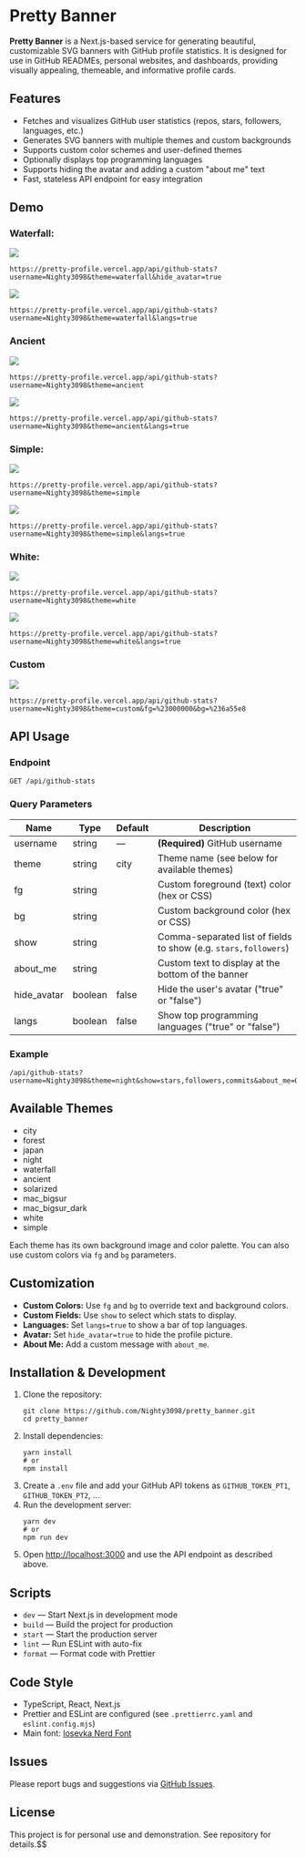 # Pretty Banner

**Pretty Banner** is a Next.js-based service for generating beautiful, customizable SVG banners with GitHub profile statistics. It is designed for use in GitHub READMEs, personal websites, and dashboards, providing visually appealing, themeable, and informative profile cards.

## Features
- Fetches and visualizes GitHub user statistics (repos, stars, followers, languages, etc.)
- Generates SVG banners with multiple themes and custom backgrounds
- Supports custom color schemes and user-defined themes
- Optionally displays top programming languages
- Supports hiding the avatar and adding a custom "about me" text
- Fast, stateless API endpoint for easy integration

## Demo

### Waterfall:

![](https://pretty-profile.vercel.app/api/github-stats?username=Nighty3098&theme=waterfall)

```
https://pretty-profile.vercel.app/api/github-stats?username=Nighty3098&theme=waterfall&hide_avatar=true
```

![](https://pretty-profile.vercel.app/api/github-stats?username=Nighty3098&theme=waterfall&langs=true)

```
https://pretty-profile.vercel.app/api/github-stats?username=Nighty3098&theme=waterfall&langs=true
```

### Ancient

![](https://pretty-profile.vercel.app/api/github-stats?username=Nighty3098&theme=ancient)

```
https://pretty-profile.vercel.app/api/github-stats?username=Nighty3098&theme=ancient
```

![](https://pretty-profile.vercel.app/api/github-stats?username=Nighty3098&theme=ancient&langs=true)

```
https://pretty-profile.vercel.app/api/github-stats?username=Nighty3098&theme=ancient&langs=true
```

### Simple:

![](https://pretty-profile.vercel.app/api/github-stats?username=Nighty3098&theme=simple)

```
https://pretty-profile.vercel.app/api/github-stats?username=Nighty3098&theme=simple
```


![](https://pretty-profile.vercel.app/api/github-stats?username=Nighty3098&theme=simple&langs=true)

```
https://pretty-profile.vercel.app/api/github-stats?username=Nighty3098&theme=simple&langs=true
```

### White:

![](https://pretty-profile.vercel.app/api/github-stats?username=Nighty3098&theme=white)

```
https://pretty-profile.vercel.app/api/github-stats?username=Nighty3098&theme=white
```


![](https://pretty-profile.vercel.app/api/github-stats?username=Nighty3098&theme=white&langs=true)

```
https://pretty-profile.vercel.app/api/github-stats?username=Nighty3098&theme=white&langs=true
```

### Custom

![](https://pretty-profile.vercel.app/api/github-stats?username=Nighty3098&theme=custom&fg=%23000000&bg=%23caa7ca)

```
https://pretty-profile.vercel.app/api/github-stats?username=Nighty3098&theme=custom&fg=%23000000&bg=%236a55e8
```


## API Usage
### Endpoint
```
GET /api/github-stats
```

### Query Parameters
| Name         | Type    | Default | Description                                                                 |
|--------------|---------|---------|-----------------------------------------------------------------------------|
| username     | string  | —       | **(Required)** GitHub username                                              |
| theme        | string  | city    | Theme name (see below for available themes)                                 |
| fg           | string  |         | Custom foreground (text) color (hex or CSS)                                 |
| bg           | string  |         | Custom background color (hex or CSS)                                        |
| show         | string  |         | Comma-separated list of fields to show (e.g. `stars,followers`)             |
| about_me     | string  |         | Custom text to display at the bottom of the banner                          |
| hide_avatar  | boolean | false   | Hide the user's avatar ("true" or "false")                                 |
| langs        | boolean | false   | Show top programming languages ("true" or "false")                         |

### Example
```
/api/github-stats?username=Nighty3098&theme=night&show=stars,followers,commits&about_me=Open%20Source%20Enthusiast&hide_avatar=true&langs=true
```

## Available Themes
- city
- forest
- japan
- night
- waterfall
- ancient
- solarized
- mac_bigsur
- mac_bigsur_dark
- white
- simple

Each theme has its own background image and color palette. You can also use custom colors via `fg` and `bg` parameters.

## Customization
- **Custom Colors:** Use `fg` and `bg` to override text and background colors.
- **Custom Fields:** Use `show` to select which stats to display.
- **Languages:** Set `langs=true` to show a bar of top languages.
- **Avatar:** Set `hide_avatar=true` to hide the profile picture.
- **About Me:** Add a custom message with `about_me`.

## Installation & Development
1. Clone the repository:
   ```
   git clone https://github.com/Nighty3098/pretty_banner.git
   cd pretty_banner
   ```
2. Install dependencies:
   ```
   yarn install
   # or
   npm install
   ```
3. Create a `.env` file and add your GitHub API tokens as `GITHUB_TOKEN_PT1`, `GITHUB_TOKEN_PT2`, ...
4. Run the development server:
   ```
   yarn dev
   # or
   npm run dev
   ```
5. Open [http://localhost:3000](http://localhost:3000) and use the API endpoint as described above.

## Scripts
- `dev` — Start Next.js in development mode
- `build` — Build the project for production
- `start` — Start the production server
- `lint` — Run ESLint with auto-fix
- `format` — Format code with Prettier

## Code Style
- TypeScript, React, Next.js
- Prettier and ESLint are configured (see `.prettierrc.yaml` and `eslint.config.mjs`)
- Main font: [Iosevka Nerd Font](https://github.com/ryanoasis/nerd-fonts)

## Issues
Please report bugs and suggestions via [GitHub Issues](https://github.com/Nighty3098/pretty-profile/issues).

## License
This project is for personal use and demonstration. See repository for details.$$
